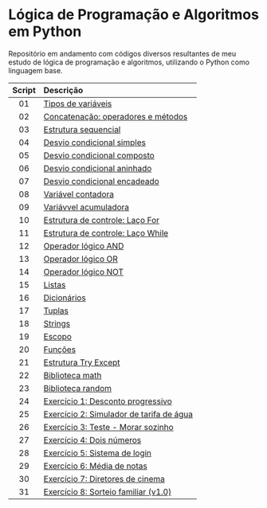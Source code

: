 # Lógica de Programação e Algoritmos em Python
Repositório em andamento com códigos diversos resultantes de meu estudo de lógica de programação e algoritmos, utilizando o Python como linguagem base.

Script | Descrição 
:---: | :---
01 | [Tipos de variáveis](https://github.com/michelelozada/Logica-de-Programacao_e_Algoritmos_em_Python/blob/main/01-Tipos_de_Variaveis.py)
02 | [Concatenação: operadores e métodos](https://github.com/michelelozada/Logica-de-Programacao_e_Algoritmos_em_Python/blob/main/02-Concatena%C3%A7%C3%A3o_Operadores-e-Metodos.py)
03 | [Estrutura sequencial](https://github.com/michelelozada/Logica-de-Programacao_e_Algoritmos_em_Python/blob/main/03-Estrutura_Sequencial.py)
04 | [Desvio condicional simples](https://github.com/michelelozada/Logica-de-Programacao_e_Algoritmos_em_Python/blob/main/04-Desvio-Condicional_Simples.py)
05 | [Desvio condicional composto](https://github.com/michelelozada/Logica-de-Programacao_e_Algoritmos_em_Python/blob/main/05-Desvio-Condicional_Composto.py)
06 | [Desvio condicional aninhado](https://github.com/michelelozada/Logica-de-Programacao_e_Algoritmos_em_Python/blob/main/06-Desvio-Condicional_Aninhado.py)
07 | [Desvio condicional encadeado](https://github.com/michelelozada/Logica-de-Programacao_e_Algoritmos_em_Python/blob/main/07-Desvio-Condicional_Encadeado.py)
08 | [Variável contadora](https://github.com/michelelozada/Logica-de-Programacao_e_Algoritmos_em_Python/blob/main/08-Variavel-contadora.py)
09 | [Variávvel acumuladora](https://github.com/michelelozada/Logica-de-Programacao_e_Algoritmos_em_Python/blob/main/09-Variavel-acumuladora.py)
10 | [Estrutura de controle: Laço For](https://github.com/michelelozada/Logica-de-Programacao_e_Algoritmos_em_Python/blob/main/10-Estrutura-Controle_Laco-For.py)
11 | [Estrutura de controle: Laço While](https://github.com/michelelozada/Logica-de-Programacao_e_Algoritmos_em_Python/blob/main/11-Estrutura-Controle_Laco-While.py)
12 | [Operador lógico AND](https://github.com/michelelozada/Logica-de-Programacao_e_Algoritmos_em_Python/blob/main/12-Operador-logico_AND.py)
13 | [Operador lógico OR](https://github.com/michelelozada/Logica-de-Programacao_e_Algoritmos_em_Python/blob/main/13-Operador-logico_OR.py)
14 | [Operador lógico NOT](https://github.com/michelelozada/Logica-de-Programacao_e_Algoritmos_em_Python/blob/main/14-Operador-logico_NOT.py)
15 | [Listas](https://github.com/michelelozada/Logica-de-Programacao_e_Algoritmos_em_Python/blob/main/15-Listas.py)
16 | [Dicionários](https://github.com/michelelozada/Logica-de-Programacao_e_Algoritmos_em_Python/blob/main/16-Dicionarios.py)
17 | [Tuplas](https://github.com/michelelozada/Logica-de-Programacao_e_Algoritmos_em_Python/blob/main/17-Tuplas.py)
18 | [Strings](https://github.com/michelelozada/Logica-de-Programacao_e_Algoritmos_em_Python/blob/main/18-Strings.py)
19 | [Escopo](https://github.com/michelelozada/Logica-de-Programacao_e_Algoritmos_em_Python/blob/main/19-Escopo.py)
20 | [Funções](https://github.com/michelelozada/Logica-de-Programacao_e_Algoritmos_em_Python/blob/main/20-Funcoes.py)
21 | [Estrutura Try Except](https://github.com/michelelozada/Logica-de-Programacao_e_Algoritmos_em_Python/blob/main/21-Estrutura-Try-Except.py)
22 | [Biblioteca math](https://github.com/michelelozada/Logica-de-Programacao_e_Algoritmos_em_Python/blob/main/22-Biblioteca-math.py)
23 | [Biblioteca random](https://github.com/michelelozada/Logica-de-Programacao_e_Algoritmos_em_Python/blob/main/22-Biblioteca-math.py)
24 | [Exercício 1: Desconto progressivo](https://github.com/michelelozada/Logica-de-Programacao_e_Algoritmos_em_Python/blob/main/Ex.01-Desconto-Progressivo.py)
25 | [Exercício 2: Simulador de tarifa de água](https://github.com/michelelozada/Logica-de-Programacao_e_Algoritmos_em_Python/blob/main/Ex.02-Simulador-Tarifa-Agua.py)
26 | [Exercício 3: Teste - Morar sozinho](https://github.com/michelelozada/Logica-de-Programacao_e_Algoritmos_em_Python/blob/main/Ex.03-Teste-Morar-Sozinho(a).py)
27 | [Exercício 4: Dois números](https://github.com/michelelozada/Logica-de-Programacao_e_Algoritmos_em_Python/blob/main/Ex.04-Dois-Numeros.py)
28 | [Exercício 5: Sistema de login](https://github.com/michelelozada/Logica-de-Programacao_e_Algoritmos_em_Python/blob/main/Ex.05-Sistema-de-Login.py)
29 | [Exercício 6: Média de notas](https://github.com/michelelozada/Logica-de-Programacao_e_Algoritmos_em_Python/blob/main/Ex.06-Media-de-Notas.py)
30 | [Exercício 7: Diretores de cinema](https://github.com/michelelozada/Logica-de-Programacao_e_Algoritmos_em_Python/blob/main/Ex.07-Diretores-de-Cinema.py)
31 | [Exercício 8: Sorteio familiar (v1.0)](https://github.com/michelelozada/Logica-de-Programacao_e_Algoritmos_em_Python/blob/main/Ex.08-Sorteio-Familiar(v1.0).py)